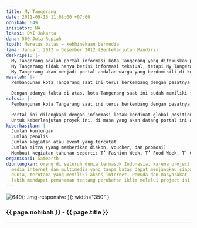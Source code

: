 ```yaml
---
title: My Tangerang
date: 2011-09-16 11:08:00 +07:00
nohibah: 649
inisiator: NA
lokasi: DKI Jakarta
dana: 500 Juta Rupiah
topik: Meretas batas – kebhinekaan bermedia
lama: Januari 2012 – Desember 2012 (Berkelanjutan Mandiri)
deskripsi: |-
  My Tangerang adalah portal informasi kota Tangerang yang difokuskan pada kuliner dan tempat-tempat nongkrong yang ada di sekitar kota Tangerang. “Ahh, itu mah sudah biasa..”. Yang menjadikannya tidak biasa adalah portal ini didukung oleh seluruh lapisan masyarakat dan berbagai komunitas yang sudah ada di kota Tangerang. Siapa pun boleh melaporkan, meliput dan membuat ulasan tentang kuliner dan tempat nongkrong yang ada, portal ini mengkedepankan citizen journalism.
  My Tangerang tidak hanya berisi informasi tekstual, tetapi My Tangerang bisa berisi gambar, suara, dan video yang diunggah langsung oleh siapa pun dengan menggunakan berbagai jenis alat komunikasi dan dapat disaksikan secara langsung (live report). Pastinya setiap informasi yang diunggah akan terlebih dahulu diverifikasi oleh pihak pengelola portal. Hal tersebut bertujuan untuk memberikan informasi yang dapat dipercaya kepada pengunjung portal.
  My Tangerang akan menjadi portal andalan warga yang berdomisili di kota Tangerang khususnya dan masyarakat di luar kota Tangerang pada umumnya, untuk mendapatkan informasi tempat makan dan nongkrong yang patut dikunjungi dan beragam jenisnya. Informasi tersebut tidak hanya berupa daftar tempat makan dan nongkrong, tetapi berisi kesaksian para pengunjung yang telah mengunjungi tempat tersebut, promosi yang sedang diadakan dan kegiatan-kegiatan yang berkaitan dengan kuliner dan dunia hiburan di kota Tangerang.
masalah: |-
  Pembangunan kota Tangerang saat ini terus berkembang dengan pesatnya.Berdasarkan Sensus Tahun 2005, kota Tangerang adalah kota terbesar di Provinsi Banten dan kota ketiga terbesar di kawasan perkotaan Jabodetabek. Saat ini, kota Tangerang memiliki populasi lebih dari 1.5 juta jiwa dan akan terus bertambah.

  Dengan adanya fakta di atas, kota Tangerang saat ini sudah memiliki fasilitas-fasilitas perkantoran yang didukung oleh fasilitas umum seperti rumah sakit, lembaga pendidikan, pusat perbelanjaan, dan tempat-tempat rekreasi. Hal tersebut membuat kota Tangerang semakin menarik untuk dikunjungi. Dengan berkembangnya kota Tangerang, semakin banyak pula tempat kuliner dan tempat untuk bersosialisasi. Atas alasan inilah, dibutuhkan suatu portal yang menyediakan informasi yang lengkap tentang tempat-tempat kuliner dan tempat-tempat bersosialisasi. Informasi yang disajikan oleh portal ini akan terus bertambah seiring dengan bertambahnya tempat-tempat menarik yang ada di sekitar kota Tangerang.
solusi: |-
  Pembangunan kota Tangerang saat ini terus berkembang dengan pesatnya. Berdasarkan Sensus Tahun 2005, kota Tangerang adalah kota terbesar di Provinsi Banten dan kota ketiga terbesar di kawasan perkotaan Jabodetabek. Saat ini, kota Tangerang memiliki populasi lebih dari 1.5 juta jiwa dan akan terus bertambah. Dengan adanya fakta di atas, kota Tangerang saat ini sudah memiliki fasilitas-fasilitas perkantoran yang didukung oleh fasilitas umum seperti rumah sakit, lembaga pendidikan, pusat perbelanjaan, dan tempat-tempat rekreasi. Hal tersebut membuat kota Tangerang semakin menarik untuk dikunjungi. Dengan berkembangnya kota Tangerang, semakin banyak pula tempat kuliner dan tempat untuk bersosialisasi. Atas alasan inilah, dibutuhkan suatu portal yang menyediakan informasi yang lengkap tentang tempat-tempat kuliner dan tempat-tempat bersosialisasi. Informasi yang disajikan oleh portal ini akan terus bertambah seiring dengan bertambahnya tempat-tempat menarik yang ada di sekitar kota Tangerang.

  Portal ini dilengkapi dengan informasi letak kordinat global positioning system (GPS) yang bisa menginformasikan tempat yang dicari kepada pengunjung . Dengan adanya fitur tersebut, pengguna dapat dengan mudah mencari lokasi yang dimaksud dengan alat GPS yang dimiliki oleh pengunjung. Selain fitur yang sudah diterangkan sebelumnya, portal ini juga memiliki fitur yang memberikan poin bagi mereka yang memberikan informasi (kontributor) yang telah divalidasi oleh pihak admin. Poin-poin tersebut nantinya dapat dikumpulkan oleh para kontributor untuk dapat digunakan sebagai potongan harga dan promosi lainnya.
  Untuk keberlanjutan proyek ini, di masa yang akan datang portal ini akan mendapatkan dana dukungan dari kontributor-kontributor yang berupa iklan-iklan dan promosi-promosi.
keberhasilan: |-
  Jumlah kunjungan
  Jumlah penulis
  Jumlah kegiatan atau event yang tercatat
  Jumlah mitra (yang memberikan diskon, voucher, dan promosi)
  Membuat kegiatan tahunan seperti: T’ Fashion Week, T’ Food Week, T’ Culture Week, dan T’ Job Week.
organisasi: Samearth
diuntungkan: orang di seluruh dunia termasuk Indonesia, karena project ini berbasis
  media internet dan multimedia yang tanpa batas dapat menjangkau siapapun di seluruh
  dunia, terutama yang memiliki akses internet. Pemuda dan masyarakat Indonesia akan
  lebih mendapat pemahaman tentang perubahan iklim melalui project ini.
---
```


![649](/static/img/hibahcmb/649.png){: .img-responsive }{: width="350" }

### {{ page.nohibah }} - {{ page.title }}

---

